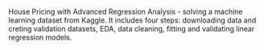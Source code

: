 
House Pricing with Advanced Regression Analysis - solving a machine learning dataset from Kaggle. It includes four steps: downloading data and creting validation datasets, EDA, data cleaning, fitting and validating linear regression models.
